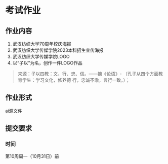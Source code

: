 # 考试作业

## 作业内容

1. 武汉纺织大学70周年校庆海报
2. 武汉纺织大学传媒学院2023本科招生宣传海报
3. 武汉纺织大学传媒学院LOGO
4. 以“子以”为名，创作一件LOGO作品
> 来源：子以四教：文、行、忠、信。——摘《论语》- （孔子从四个方面教育学生：学习文化，修养德 行，忠诚不渝，言行一致。）；

## 作业形式

ai源文件

## 提交要求

### 时间

第10周周一（10月31日）前
